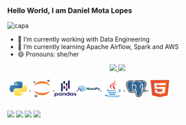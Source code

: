 ### Hello World, I am Daniel Mota Lopes

  <img src="https://drive.google.com/file/d/1dswAhP9g4sxG1g0kaMQIvAjdNShAOqgP/view?usp=sharing?w=3840&q=80&fit=clip&auto=format" title="capa" alt="capa" />


- 🔭 I’m currently working with Data Engineering
- 🌱 I’m currently learning Apache Airflow, Spark and AWS
- 😄 Pronouns: she/her

<div align="center">
  <a href="https://github.com/millenagena">
  <img height="180em" src="https://github-readme-stats.vercel.app/api?username=millenagena&show_icons=true&theme=dracula&include_all_commits=true&count_private=true"/>
  <img height="180em" src="https://github-readme-stats.vercel.app/api/top-langs/?username=millenagena&layout=compact&langs_count=7&theme=dracula"/>
</div>
  
<div style="display: inline_block"><br>
  <img align="center" alt="Mi-Python" height="40" width="50" src="https://raw.githubusercontent.com/devicons/devicon/master/icons/python/python-original.svg">
  <img align="center" alt="Mi-Jupyter" height="40" width="50" src="https://raw.githubusercontent.com/devicons/devicon/master/icons/jupyter/jupyter-original.svg">
  <img align="center" alt="Mi-Pandas" height="40" width="50" src="https://raw.githubusercontent.com/devicons/devicon/master/icons/pandas/pandas-original-wordmark.svg">
  <img align="center" alt="Mi-Numpy" height="40" width="50" src="https://raw.githubusercontent.com/devicons/devicon/master/icons/numpy/numpy-original-wordmark.svg">
  <img align="center" alt="Mi-Java" height="40" width="50" src="https://raw.githubusercontent.com/devicons/devicon/master/icons/java/java-original.svg">
  <img align="center" alt="Mi-Postgresql" height="40" width="50" src="https://raw.githubusercontent.com/devicons/devicon/master/icons/postgresql/postgresql-original.svg">
  <img align="center" alt="Mi-Html" height="40" width="50" src="https://raw.githubusercontent.com/devicons/devicon/master/icons/html5/html5-original.svg">
</div>
 
##

<div> 
  <a href="https://www.youtube.com/@millenagena" target="_blank"><img src="https://img.shields.io/badge/YouTube-FF0000?style=for-the-badge&logo=youtube&logoColor=white" target="_blank"></a>
  <a href="https://www.linkedin.com/in/millenagenapereira/" target="_blank"><img src="https://img.shields.io/badge/-LinkedIn-%230077B5?style=for-the-badge&logo=linkedin&logoColor=white" target="_blank"></a>
  <a href = "mailto:millenagena@gmail.com"><img src="https://img.shields.io/badge/-Gmail-%23333?style=for-the-badge&logo=gmail&logoColor=white" target="_blank"></a>
  <a href="https://instagram.com/millenagena" target="_blank"><img src="https://img.shields.io/badge/-Instagram-%23E4405F?style=for-the-badge&logo=instagram&logoColor=white" target="_blank"></a>
</div>
  
